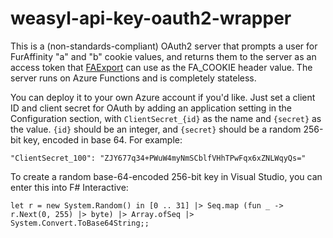 # weasyl-api-key-oauth2-wrapper

This is a (non-standards-compliant) OAuth2 server that prompts a user for
FurAffinity "a" and "b" cookie values, and returns them to the server as an
access token that [FAExport](https://faexport.spangle.org.uk/) can use as the
FA_COOKIE header value. The server runs on Azure Functions and is completely
stateless.

You can deploy it to your own Azure account if you'd like. Just set a client
ID and client secret for OAuth by adding an application setting in the
Configuration section, with `ClientSecret_{id}` as the name and `{secret}`
as the value. `{id}` should be an integer, and `{secret}` should be a random
256-bit key, encoded in base 64. For example:

    "ClientSecret_100": "ZJY677q34+PWuW4myNmSCblfVHhTPwFqx6xZNLWqyQs="

To create a random base-64-encoded 256-bit key in Visual Studio, you can enter
this into F# Interactive:

    let r = new System.Random() in [0 .. 31] |> Seq.map (fun _ -> r.Next(0, 255) |> byte) |> Array.ofSeq |> System.Convert.ToBase64String;;

